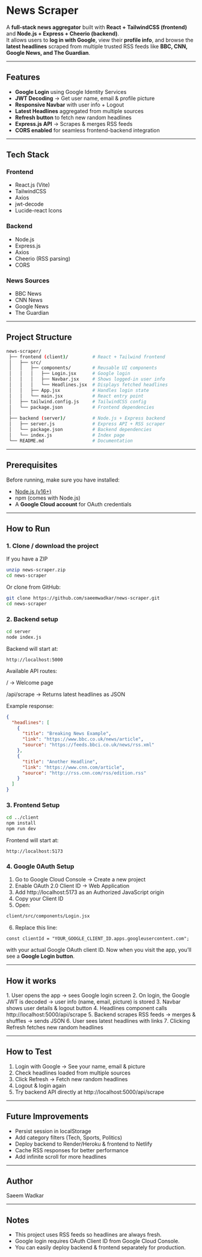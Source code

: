#  News Scraper  

A **full-stack news aggregator** built with **React + TailwindCSS (frontend)** and **Node.js + Express + Cheerio (backend)**.  
It allows users to **log in with Google**, view their **profile info**, and browse the **latest headlines** scraped from multiple trusted RSS feeds like **BBC, CNN, Google News, and The Guardian**.  

---

## Features  

- **Google Login** using Google Identity Services  
- **JWT Decoding** → Get user name, email & profile picture  
- **Responsive Navbar** with user info + Logout  
- **Latest Headlines** aggregated from multiple sources  
- **Refresh button** to fetch new random headlines  
- **Express.js API** → Scrapes & merges RSS feeds  
- **CORS enabled** for seamless frontend-backend integration  

---

##  Tech Stack  

### **Frontend**  
- React.js (Vite)  
- TailwindCSS  
- Axios  
- jwt-decode  
- Lucide-react Icons  

### **Backend**  
- Node.js  
- Express.js  
- Axios  
- Cheerio (RSS parsing)  
- CORS  

### **News Sources**  
- BBC News  
- CNN News  
- Google News  
- The Guardian  

---

## Project Structure  
```bash
news-scraper/
 ├── frontend (client)/         # React + Tailwind frontend
 │   ├── src/
 │   │   ├── components/        # Reusable UI components
 │   │   │   ├── Login.jsx      # Google login
 │   │   │   ├── Navbar.jsx     # Shows logged-in user info
 │   │   │   └── Headlines.jsx  # Displays fetched headlines
 │   │   ├── App.jsx            # Handles login state
 │   │   └── main.jsx           # React entry point
 │   ├── tailwind.config.js     # TailwindCSS config
 │   └── package.json           # Frontend dependencies
 │
 ├── backend (server)/          # Node.js + Express backend
 │   ├── server.js              # Express API + RSS scraper
 │   └── package.json           # Backend dependencies
 │   └── index.js               # Index page
 └── README.md                  # Documentation
```

---

##  Prerequisites  

Before running, make sure you have installed:  

- [Node.js (v16+)](https://nodejs.org/)  
- npm (comes with Node.js)  
- A **Google Cloud account** for OAuth credentials  

---

##  How to Run

### 1️. Clone / download the project
If you have a ZIP
```bash
unzip news-scraper.zip
cd news-scraper
```

Or clone from GitHub:
```bash
git clone https://github.com/saeemwadkar/news-scraper.git
cd news-scraper
```

### 2. Backend setup
```bash
cd server
node index.js
```
Backend will start at:
```arduino
http://localhost:5000
```
Available API routes:

/ → Welcome page

/api/scrape → Returns latest headlines as JSON

Example response:

```json
{
  "headlines": [
    {
      "title": "Breaking News Example",
      "link": "https://www.bbc.co.uk/news/article",
      "source": "https://feeds.bbci.co.uk/news/rss.xml"
    },
    {
      "title": "Another Headline",
      "link": "https://www.cnn.com/article",
      "source": "http://rss.cnn.com/rss/edition.rss"
    }
  ]
}
```

### 3. Frontend Setup

```bash
cd ../client
npm install
npm run dev
```
Frontend will start at:
```arduino
http://localhost:5173
```

### 4. Google 0Auth Setup
1. Go to Google Cloud Console → Create a new project
2. Enable OAuth 2.0 Client ID → Web Application
3. Add http://localhost:5173 as an Authorized JavaScript origin
4. Copy your Client ID
5. Open:
```bash
client/src/components/Login.jsx
```
6. Replace this line:
```javascrpt
const clientId = "YOUR_GOOGLE_CLIENT_ID.apps.googleusercontent.com";
```
with your actual Google OAuth client ID.
Now when you visit the app, you’ll see a **Google Login button**.

---
## How it works
1️. User opens the app → sees Google login screen
2️. On login, the Google JWT is decoded → user info (name, email, picture) is stored
3️. Navbar shows user details & logout button
4️. Headlines component calls http://localhost:5000/api/scrape
5️. Backend scrapes RSS feeds → merges & shuffles → sends JSON
6️. User sees latest headlines with links
7️. Clicking Refresh fetches new random headlines

---

## How to Test
1. Login with Google → See your name, email & picture
2. Check headlines loaded from multiple sources
3. Click Refresh → Fetch new random headlines
4. Logout & login again
5. Try backend API directly at http://localhost:5000/api/scrape

---

## Future Improvements
- Persist session in localStorage
- Add category filters (Tech, Sports, Politics)
- Deploy backend to Render/Heroku & frontend to Netlify
- Cache RSS responses for better performance
- Add infinite scroll for more headlines

---

## Author
Saeem Wadkar

---

## Notes
- This project uses RSS feeds so headlines are always fresh.
- Google login requires OAuth Client ID from Google Cloud Console.
- You can easily deploy backend & frontend separately for production.
